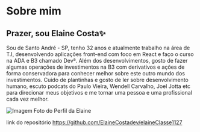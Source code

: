 

# Sobre mim
## Prazer, sou Elaine Costa✨

Sou de Santo André - SP, tenho 32 anos e atualmente trabalho na área de T.I, desenvolvendo aplicações front-end com foco em React e faço o curso na ADA e B3 chamado Devª.
Além dos desenvolvimentos, gosto de fazer algumas operações de investimentos na B3 com derivativos e ações de forma conservadora para conhecer melhor sobre este outro mundo dos investimentos. Cuido de plantinhas e gosto de ler sobre desenvolvimento humano, escuto podcats do Paulo Vieira, Wendell Carvalho, Joel Jotta etc para direcionar meus objetivos e me tornar uma pessoa e uma profissional cada vez melhor.

![Imagem Foto do Perfil da Elaine](Foto-Elaine-Costa2cópia.jpeg)

link do repositório https://github.com/ElaineCostadev/elaineClasse1127 
